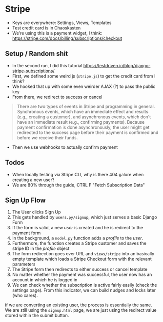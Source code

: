 # Stripe

* Keys are everywhere: Settings, Views, Templates
* Test credit card is in Chaoskasten
* We're using this is a payment widget, I think: https://stripe.com/docs/billing/subscriptions/checkout

## Setup / Random shit

* In the second run, I did this tutorial <https://testdriven.io/blog/django-stripe-subscriptions/>
* First, we defined some weird js (`stripe.js`) to get the credit card from I think?
* We hooked that up with some even weirder AJAX (?) to pass the public key
* From there, we redirect to success or cancel

> There are two types of events in Stripe and programming in general. Synchronous events, which have an immediate effect and results (e.g., creating a customer), and asynchronous events, which don't have an immediate result (e.g., confirming payments). Because payment confirmation is done asynchronously, the user might get redirected to the success page before their payment is confirmed and before we receive their funds.

* Then we use webhooks to actually confirm payment

## Todos

* When locally testing via Stripe CLI, why is there 404 galore when creating a new user?
* We are 80% through the guide, CTRL F "Fetch Subscription Data"

## Sign Up Flow

1. The User clicks Sign Up
2. This gets handled by `users.py/signup`, which just serves a basic Django Form
3. If the form is valid, a new *user* is created and he is redirect to the payment form
4. In the background, a `model.py` function adds a *profile* to the *user*.
5. Furthermore, the function creates a Stripe customer and saves the stripe ID in the *profile* object
6. The form redirection goes over URL and `views/stripe` into an basically empty template which loads a Stripe Checkout form with the relevant parameters
7. The Stripe form then redirects to either success or cancel template
8. No matter whether the payment was successful, the user now has an account in which he is logged in
9. We can check whether the subscription is active fairly easily (check the settings page). From this indicator, we can build nudges and locks later (who cares).

if we are converting an existing user, the process is essentially the same. We are still using the `signup.html` page, we are just using the redirect value stored
within the submit button.

